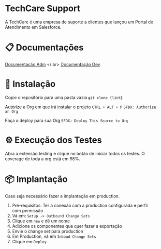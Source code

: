 # TechCare Support
A TechCare é uma empresa de suporte a clientes que lançou um Portal de Atendimento em Salesforce. 

# 📋 Documentações
[Documentação Adm](./Documentation%20Adm.md) </ br>
[Documentação Dev](./Documentation%20Dev.md)

# 🔧 Instalação

Copie o repositório para uma pasta vazia
```git clone {link}```

Autorize a Org em que irá instalar o projeto
```CTRL + ALT + P```
```SFDX: Authorize an Org```

Faça o deploy para sua Org
```SFDX: Deploy This Source to Org```

# ⚙️ Execução dos Testes
Abra a extensão testing e clique no botão de iniciar todos os testes. O coverage de toda a org está em 98%.

# 📦 Implantação
Caso seja necessário fazer a implantação em production.

1. Pré-requisitos: Ter a conexão com a production configurada e perfil com permissão
2. Vá em: `Setup -> Outbound Change Sets`
3. Clique em `new` e dê um nome
4. Adicione os componentes que quer fazer a exportação
5. Envie o change set para production
6. Em Production, vá em `Inboud Change Sets`
7. Clique em `Deploy`

